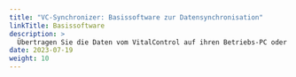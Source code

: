 ```yaml
---
title: "VC-Synchronizer: Basissoftware zur Datensynchronisation"
linkTitle: Basissoftware
description: >
  Übertragen Sie die Daten vom VitalControl auf ihren Betriebs-PC oder zu den Softwareprogrammen von Drittanbietern.
date: 2023-07-19
weight: 10
---
```

